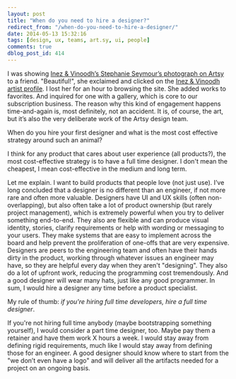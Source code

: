 ```yaml
---
layout: post
title: "When do you need to hire a designer?"
redirect_from: "/when-do-you-need-to-hire-a-designer/"
date: 2014-05-13 15:32:16
tags: [design, ux, teams, art.sy, ui, people]
comments: true
dblog_post_id: 414
---
```

I was showing [Inez & Vinoodh’s Stephanie Seymour’s photograph on Artsy](https://artsy.net/artwork/inez-and-vinoodh-stephanie-seymour-v-magazine) to a friend. "Beautiful!", she exclaimed and clicked on the [Inez & Vinoodh artist profile](https://artsy.net/artist/inez-and-vinoodh). I lost her for an hour to browsing the site. She added works to favorites. And inquired for one with a gallery, which is core to our subscription business. The reason why this kind of engagement happens time-and-again is, most definitely, not an accident. It is, of course, the art, but it’s also the very deliberate work of the Artsy design team.

When do you hire your first designer and what is the most cost effective strategy around such an animal?

I think for any product that cares about user experience (all products?), the most cost-effective strategy is to have a full time designer. I don't mean the cheapest, I mean cost-effective in the medium and long term.

Let me explain. I want to build products that people love (not just use). I’ve long concluded that a designer is no different than an engineer, if not more rare and often more valuable. Designers have UI and UX skills (often non-overlapping), but also often take a lot of product ownership (but rarely project management), which is extremely powerful when you try to deliver something end-to-end. They also are flexible and can produce visual identity, stories, clarify requirements or help with wording or messaging to your users. They make systems that are easy to implement across the board and help prevent the proliferation of one-offs that are very expensive. Designers are peers to the engineering team and often have their hands dirty in the product, working through whatever issues an engineer may have, so they are helpful every day when they aren't "designing". They also do a lot of upfront work, reducing the programming cost tremendously. And a good designer will wear many hats, just like any good programmer. In sum,  I would hire a designer any time before a product specialist.

My rule of thumb: _if you're hiring full time developers, hire a full time designer_.

If you're not hiring full time anybody (maybe bootstrapping something yourself), I would consider a part time designer, too. Maybe pay them a retainer and have them work X hours a week. I would stay away from defining rigid requirements, much like I would stay away from defining those for an engineer. A good designer should know where to start from the "we don’t even have a logo" and will deliver all the artifacts needed for a project on an ongoing basis.
